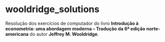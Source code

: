 # wooldridge_solutions

Resolução dos exercícios de computador do livro **Introdução à econometria: uma abordagem moderna – Tradução da 6ª edição norte-americana** do autor **Jeffrey M. Wooldridge**.
